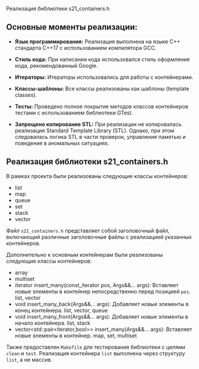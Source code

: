 Реализация библиотеки s21_containers.h

## Основные моменты реализации:

- **Язык программирования:** Реализация выполнена на языке C++ стандарта C++17 с использованием компилятора GCC.

- **Стиль кода:** При написании кода использовался стиль оформления кода, рекомендованный Google.

- **Итераторы:** Итераторы использовались для работы с контейнерами.

- **Классы-шаблоны:** Все классы реализованы как шаблоны (template classes).

- **Тесты:** Проведено полное покрытие методов классов контейнеров тестами с использованием библиотеки GTest.

- **Запрещено копирование STL:** При реализации не копировалась реализация Standard Template Library (STL). Однако, при этом следовалась логика STL в части проверок, управления памятью и поведения в аномальных ситуациях.

## Реализация библиотеки s21_containers.h

В рамках проекта были реализованы следующие классы контейнеров:

- list
- map
- queue
- set
- stack
- vector

Файл `s21_containers.h` представляет собой заголовочный файл, включающий различные заголовочные файлы с реализацией указанных контейнеров.

Дополнительно к основным контейнерам были реализованы следующие классы контейнеров:

- array
- multiset
- iterator insert_many(const_iterator pos, Args&&... args): Вставляет новые элементы в контейнер непосредственно перед позицией `pos`. list, vector
- void insert_many_back(Args&&... args): Добавляет новые элементы в конец контейнера. list, vector, queue
- void insert_many_front(Args&&... args): Добавляет новые элементы в начало контейнера. list, stack
- vector<std::pair<iterator,bool>> insert_many(Args&&... args): Вставляет новые элементы в контейнер. map, set, multiset

Также предоставлен `Makefile` для тестирования библиотеки с целями `clean` и `test`. Реализация контейнера `list` выполнена через структуру `list`, а не массив.